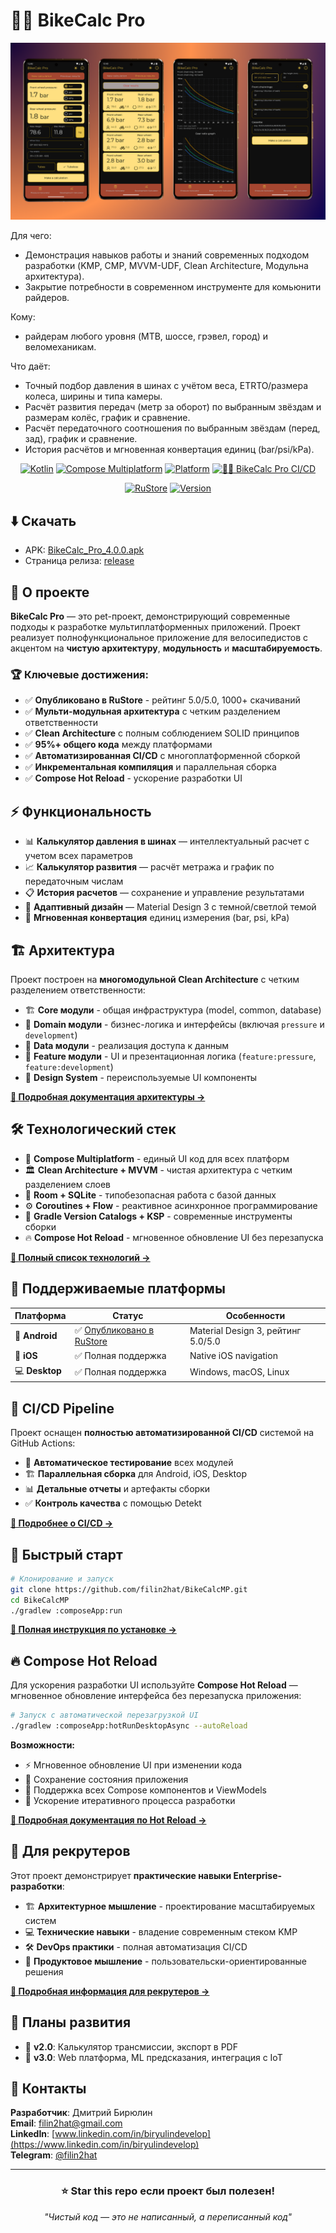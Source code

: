 # 🚴‍♂️ BikeCalc Pro

<div align="center">

![BikeCalc Pro](screenshots/BikeCalc_Pro_Wallpaper.png)

</div>

Для чего:
 - Демонстрация навыков работы и знаний современных подходом разработки (KMP, CMP, MVVM-UDF, Clean Architecture, Модульна архитектура).
 - Закрытие потребности в современном инструменте для комьюнити райдеров.

Кому: 
- райдерам любого уровня (MTB, шоссе, грэвел, город) и веломеханикам.

Что даёт:
- Точный подбор давления в шинах с учётом веса, ETRTO/размера колеса, ширины и типа камеры.
- Расчёт развития передач (метр за оборот) по выбранным звёздам и размерам колёс, график и сравнение.
- Расчёт передаточного соотношения по выбранным звёздам (перед, зад), график и сравнение.
- История расчётов и мгновенная конвертация единиц (bar/psi/kPa).

<div align="center">

[![Kotlin](https://img.shields.io/badge/kotlin-2.2.0-blue.svg?logo=kotlin)](https://kotlinlang.org)
[![Compose Multiplatform](https://img.shields.io/badge/Compose%20Multiplatform-1.8.2-4285F4.svg?logo=jetpackcompose)](https://www.jetbrains.com/lp/compose-multiplatform/)
[![Platform](https://img.shields.io/badge/platform-Android%20%7C%20iOS%20%7C%20Desktop-green.svg)](https://kotlinlang.org/docs/multiplatform-mobile-getting-started.html)
[![🚴‍♂️ BikeCalc Pro CI/CD](https://github.com/filin2hat/BikeCalcMP/actions/workflows/main.yml/badge.svg?branch=master)](https://github.com/filin2hat/BikeCalcMP/actions/workflows/main.yml)

[![RuStore](https://img.shields.io/badge/RuStore-5.0⭐_1k+_downloads-FF6B35?logo=android)](https://www.rustore.ru/catalog/app/dev.filinhat.bikecalc)
[![Version](https://img.shields.io/badge/Version-4.0.0-brightgreen)](https://www.rustore.ru/catalog/app/dev.filinhat.bikecalc)

</div>

## ⬇️ Скачать

- APK: [BikeCalc_Pro_4.0.0.apk](https://github.com/filin2hat/BikeCalcMP/releases/download/release/composeApp-release.apk)
- Страница релиза: [release](https://github.com/filin2hat/BikeCalcMP/releases/tag/release)

## 🎯 О проекте

**BikeCalc Pro** — это pet-проект, демонстрирующий современные подходы к разработке мультиплатформенных приложений. Проект реализует полнофункциональное приложение для велосипедистов с акцентом на **чистую архитектуру**, **модульность** и **масштабируемость**.

### 🏆 Ключевые достижения:
- ✅ **Опубликовано в RuStore** - рейтинг 5.0/5.0, 1000+ скачиваний
- ✅ **Мульти-модульная архитектура** с четким разделением ответственности
- ✅ **Clean Architecture** с полным соблюдением SOLID принципов  
- ✅ **95%+ общего кода** между платформами
- ✅ **Автоматизированная CI/CD** с многоплатформенной сборкой
- ✅ **Инкрементальная компиляция** и параллельная сборка
- ✅ **Compose Hot Reload** - ускорение разработки UI

## ⚡ Функциональность

- 📊 **Калькулятор давления в шинах** — интеллектуальный расчет с учетом всех параметров
- 📈 **Калькулятор развития** — расчёт метража и график по передаточным числам
- 📋 **История расчетов** — сохранение и управление результатами
- 🎨 **Адаптивный дизайн** — Material Design 3 с темной/светлой темой
- 🔄 **Мгновенная конвертация** единиц измерения (bar, psi, kPa)

## 🏗️ Архитектура

Проект построен на **многомодульной Clean Architecture** с четким разделением ответственности:

- 🏗️ **Core модули** - общая инфраструктура (model, common, database)  
- 🎯 **Domain модули** - бизнес-логика и интерфейсы (включая `pressure` и `development`)
- 💾 **Data модули** - реализация доступа к данным
- 🎨 **Feature модули** - UI и презентационная логика (`feature:pressure`, `feature:development`)
- 🎪 **Design System** - переиспользуемые UI компоненты

**[📖 Подробная документация архитектуры →](docs/ARCHITECTURE.md)**

## 🛠️ Технологический стек

- 🎨 **Compose Multiplatform** - единый UI код для всех платформ
- 🏛️ **Clean Architecture + MVVM** - чистая архитектура с четким разделением слоев  
- 💾 **Room + SQLite** - типобезопасная работа с базой данных
- ⚙️ **Coroutines + Flow** - реактивное асинхронное программирование
- 🔧 **Gradle Version Catalogs + KSP** - современные инструменты сборки
- 🔥 **Compose Hot Reload** - мгновенное обновление UI без перезапуска

**[📖 Полный список технологий →](docs/ARCHITECTURE.md#-технологический-стек)**

## 📱 Поддерживаемые платформы

| Платформа | Статус | Особенности |
|-----------|---------|-------------|
| 🤖 **Android** | ✅ [Опубликовано в RuStore](https://www.rustore.ru/catalog/app/dev.filinhat.bikecalc) | Material Design 3, рейтинг 5.0/5.0 |
| 🍎 **iOS** | ✅ Полная поддержка | Native iOS navigation |  
| 💻 **Desktop** | ✅ Полная поддержка | Windows, macOS, Linux |

## 🚀 CI/CD Pipeline

Проект оснащен **полностью автоматизированной CI/CD** системой на GitHub Actions:

- 🧪 **Автоматическое тестирование** всех модулей
- 🏗️ **Параллельная сборка** для Android, iOS, Desktop  
- 📊 **Детальные отчеты** и артефакты сборки
- ✅ **Контроль качества** с помощью Detekt

**[📖 Подробнее о CI/CD →](docs/CI_CD.md)**

## 🚀 Быстрый старт

```bash
# Клонирование и запуск
git clone https://github.com/filin2hat/BikeCalcMP.git
cd BikeCalcMP
./gradlew :composeApp:run
```

**[📖 Полная инструкция по установке →](docs/SETUP.md)**

## 🔥 Compose Hot Reload

Для ускорения разработки UI используйте **Compose Hot Reload** — мгновенное обновление интерфейса без перезапуска приложения:

```bash
# Запуск с автоматической перезагрузкой UI
./gradlew :composeApp:hotRunDesktopAsync --autoReload
```

**Возможности:**
- ⚡ Мгновенное обновление UI при изменении кода
- 🔄 Сохранение состояния приложения
- 🎨 Поддержка всех Compose компонентов и ViewModels
- 🚀 Ускорение итеративного процесса разработки

**[📖 Подробная документация по Hot Reload →](docs/HOT_RELOAD.md)**

## 💼 Для рекрутеров

Этот проект демонстрирует **практические навыки Enterprise-разработки**:

- 🏗️ **Архитектурное мышление** - проектирование масштабируемых систем
- 💻 **Технические навыки** - владение современным стеком KMP
- 🛠️ **DevOps практики** - полная автоматизация CI/CD  
- 🎯 **Продуктовое мышление** - пользовательски-ориентированные решения

**[📖 Подробная информация для рекрутеров →](docs/FOR_RECRUITERS.md)**

## 🔮 Планы развития

- 🔧 **v2.0**: Калькулятор трансмиссии, экспорт в PDF
- 🚀 **v3.0**: Web платформа, ML предсказания, интеграция с IoT

## 👥 Контакты

**Разработчик**: Дмитрий Бирюлин  
**Email**: filin2hat@gmail.com  
**LinkedIn**: [www.linkedin.com/in/biryulindevelop](https://www.linkedin.com/in/biryulindevelop)  
**Telegram**: [@filin2hat](https://t.me/filin2hat)

---

<div align="center">

### ⭐ Star this repo если проект был полезен!

*"Чистый код — это не написанный, а переписанный код"*

</div>

